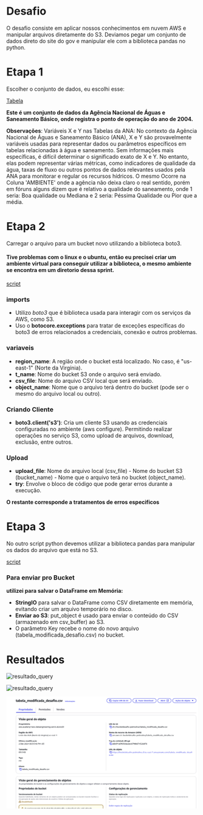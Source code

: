 # Desafio
O desafio consiste em aplicar nossos conhecimentos em nuvem AWS e manipular arquivos diretamente do S3. Deviamos pegar um conjunto de dados direto do site do gov e manipular ele com a biblioteca pandas no python.

# Etapa 1 
Escolher o conjunto de dados, eu escolhi esse:

[Tabela](./Entregáveis/tabela_desafio.csv)

__Este é um conjunto de dados da Agência Nacional de Águas e Saneamento Básico, onde registra o ponto de operação do ano de 2004.__

__Observações__: Variáveis ​​X e Y nas Tabelas da ANA: No contexto da Agência Nacional de Águas e Saneamento Básico (ANA), X e Y são provavelmente variáveis ​​usadas para representar dados ou parâmetros específicos em tabelas relacionadas à água e saneamento. Sem informações mais específicas, é difícil determinar o significado exato de X e Y. No entanto, elas podem representar várias métricas, como indicadores de qualidade da água, taxas de fluxo ou outros pontos de dados relevantes usados ​​pela ANA para monitorar e regular os recursos hídricos. O mesmo Ocorre na Coluna 'AMBIENTE' onde a agência não deixa claro o real sentido, porém em fóruns alguns dizem que é relativo a qualidade do saneamento, onde 1 seria: Boa qualidade ou Mediana e 2 seria: Péssima Qualidade ou Pior que a média.

# Etapa 2
Carregar o arquivo para um bucket novo utilizando a biblioteca boto3.
#### Tive problemas com o linux e o ubuntu, então eu precisei criar um ambiente virtual para conseguir utilizar a biblioteca, o mesmo ambiente se encontra em um diretorio dessa sprint.

[script](./Entregáveis/script_python.py)
### imports
* Utilizo _boto3_ que é biblioteca usada para interagir com os serviços da AWS, como S3.
* Uso o __botocore.exceptions__ para tratar de exceções específicas do boto3 de erros relacionados a credenciais, conexão e outros problemas.

### variaveis
* __region_name__: A região onde o bucket está localizado. No caso, é "us-east-1" (Norte da Virgínia).
* __t_name__: Nome do bucket S3 onde o arquivo será enviado.
* __csv_file__: Nome do arquivo CSV local que será enviado.
* __object_name__: Nome que o arquivo terá dentro do bucket (pode ser o mesmo do arquivo local ou outro).

### Criando Cliente
* __boto3.client('s3')__: Cria um cliente S3 usando as credenciais configuradas no ambiente (aws configure). Permitindo realizar operações no serviço S3, como upload de arquivos, download, exclusão, entre outros.

### Upload
* __upload_file__: Nome do arquivo local (csv_file) - Nome do bucket S3 (bucket_name) - Nome que o arquivo terá no bucket (object_name).
* __try__: Envolve o bloco de código que pode gerar erros durante a execução.

**O restante corresponde a tratamentos de erros especificos**

# Etapa 3
No outro script python devemos utilizar a biblioteca pandas para manipular os dados do arquivo que está no S3.

[script](./Entregáveis/script_python2.py)

### Para enviar pro Bucket
__utilizei para salvar o DataFrame em Memória:__

* __StringIO__ para salvar o DataFrame como CSV diretamente em memória, evitando criar um arquivo temporário no disco.
* __Enviar ao S3__: put_object é usado para enviar o conteúdo do CSV (armazenado em csv_buffer) ao S3.
* O parâmetro Key recebe o nome do novo arquivo (tabela_modificada_desafio.csv) no bucket.

# Resultados
![resultado_query](../Evidências/Resultado-query2.png)

![resultado_query](../Evidências/Resultado2-query2.png)

![arquivo_bucket](../Evidências/arquivo_modificado.png)




